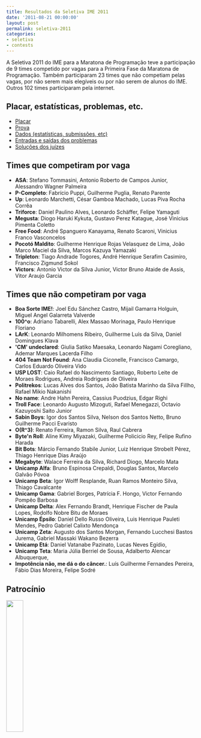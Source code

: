 ```yaml
---
title: Resultados da Seletiva IME 2011
date: '2011-08-21 00:00:00'
layout: post
permalink: seletiva-2011
categories:
- seletiva
- contests
---
```


A Seletiva 2011 do IME para a Maratona de Programação teve a participação
de 9 times competido por vagas para a Primeira Fase da Maratona
de Programação.
Também participaram 23 times que não competiam pelas vagas, por não serem
mais elegíveis ou por não serem de alunos do IME.
Outros 102 times participaram pela internet.

## Placar, estatísticas, problemas, etc.
- [Placar](https://www.ime.usp.br/~maratona/assets/seletivas/2011/score/score.html)
- [Prova](https://www.ime.usp.br/~maratona/assets/seletivas/2011/caderno.pdf)
- [Dados (estatísticas, submissões, etc)](https://www.ime.usp.br/~maratona/assets/seletivas/2011/data.tar.xz)
- [Entradas e saídas dos problemas](https://www.ime.usp.br/~maratona/assets/seletivas/2011/io.tar.xz)
- [Soluções dos juízes](https://www.ime.usp.br/~maratona/assets/seletivas/2011/solutions.tar.xz)

## Times que competiram por vaga
- **ASA**: Stefano Tommasini, Antonio Roberto de Campos Junior, Alessandro Wagner Palmeira
- **P-Completo**: Fabrício Puppi, Guilherme Puglia, Renato Parente
- **Up**: Leonardo Marchetti, César Gamboa Machado, Lucas Piva Rocha Corrêa
- **Triforce**: Daniel Paulino Alves, Leonardo Schäffer, Felipe Yamaguti
- **Megusta**: Diogo Haruki Kykuta, Gustavo Perez Katague, José Vinicius Pimenta Coletto
- **Free Food**: André Spanguero Kanayama, Renato Scaroni, Vinicius Franco Vasconcelos
- **Pocotó Maldito**: Guilherme Henrique Rojas Velasquez de Lima, João Marco Maciel da Silva, Marcos Kazuya Yamazaki
- **Tripleton**: Tiago Andrade Togores, André Henrique Serafim Casimiro, Francisco Zigmund Sokol
- **Victors**: Antonio Victor da Silva Junior, Victor Bruno Ataide de Assis, Vitor Araujo Garcia


## Times que não competiram por vaga
- **Boa Sorte IME!**: Joel Edu Sánchez Castro, Mijail Gamarra Holguin, Miguel Angel Galarreta Valverde
- **100^o**: Adriano Tabarelli, Alex Massao Morinaga, Paulo Henrique Floriano
- **LArK**: Leonardo Milhomens Ribeiro, Guilherme Luís da Silva, Daniel Domingues Klava
- **'CM' undeclared**: Giulia Satiko Maesaka, Leonardo Nagami Coregliano, Ademar Marques Lacerda Filho
- **404 Team Not Found**: Ana Claudia Ciconelle, Francisco Camargo, Carlos Eduardo Oliveira Vido
- **USP LOST**: Caio Rafael do Nascimento Santiago, Roberto Leite de Moraes Rodrigues, Andreia Rodrigues de Oliveira
- **Politrekos**: Lucas Alves dos Santos, João Batista Marinho da Silva Fillho, Rafael Mikio Nakanishi
- **No name**: Andre Hahn Pereira, Cassius Puodzius, Edgar Righi
- **Troll Face**: Leonardo Augusto Mizoguti, Rafael Menegazzi, Octavio Kazuyoshi Saito Junior
- **Sabin Boys**: Igor dos Santos Silva, Nelson dos Santos Netto, Bruno Guilherme Pacci Evaristo
- **O(R^3)**: Renato Ferreira, Ramon Silva, Raul Cabrera
- **Byte'n Roll**: Aline Kimy Miyazaki, Guilherme Policicio Rey, Felipe Rufino Harada
- **Bit Bots**: Márcio Fernando Stabile Junior, Luiz Henrique Strobelt Pérez, Thiago Henrique Dias Araújo
- **Megabyte**: Walace Ferreira da Silva, Richard Diogo, Marcelo Mata
- **Unicamp Alfa**: Bruno Espinosa Crepaldi, Douglas Santos, Marcelo Galvão Póvoa
- **Unicamp Beta**: Igor Wolff Resplande, Ruan Ramos Monteiro Silva, Thiago Cavalcante
- **Unicamp Gama**: Gabriel Borges, Patrícia F. Hongo, Victor Fernando Pompêo Barbosa
- **Unicamp Delta**: Alex Fernando Brandt, Henrique Fischer de Paula Lopes, Rodolfo Nobre Bitu de Moraes
- **Unicamp Épsilo**: Daniel Dello Russo Oliveira, Luis Henrique Pauleti Mendes, Pedro Gabriel Calixto Mendonça
- **Unicamp Zeta**: Augusto dos Santos Morgan, Fernando Lucchesi Bastos Jurema, Gabriel Massaki Wakano Bezerra
- **Unicamp Etá**: Daniel Vatanabe Pazinato, Lucas Neves Egídio, 
- **Unicamp Teta**: Maria Júlia Berriel de Sousa, Adalberto Alencar Albuquerque, 
- **Impotência não, me dá o do câncer.**: Luís Guilherme Fernandes Pereira, Fábio Dias Moreira, Felipe Sodré

## Patrocínio
[<img src="https://www.ime.usp.br/~maratona/assets/seletivas/2013/patrocinio/caelum-ensino-inovacao.png" style="width:30%">](http://www.caelum.com.br/)
